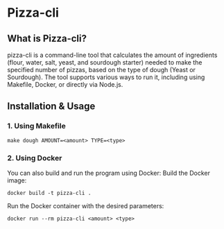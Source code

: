 # Pizza-cli

## What is Pizza-cli?
pizza-cli is a command-line tool that calculates the amount of ingredients (flour, water, salt, yeast, and sourdough starter) needed to make the specified number of pizzas, based on the type of dough (Yeast or Sourdough). The tool supports various ways to run it, including using Makefile, Docker, or directly via Node.js.

## Installation & Usage
### 1. Using Makefile
```
make dough AMOUNT=<amount> TYPE=<type>
``` 
### 2. Using Docker
You can also build and run the program using Docker:
Build the Docker image:
```
docker build -t pizza-cli .
``` 

Run the Docker container with the desired parameters:
```
docker run --rm pizza-cli <amount> <type>
``` 

